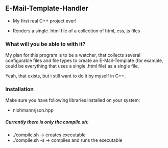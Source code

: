 ## E-Mail-Template-Handler

- My first real C++ project ever!

- Renders a single .html file of a collection of html, css, js files

### What will you be able to with it?

My plan for this program is to be a watcher, that collects several configurable files and file types to create an E-Mail-Template (for example, could be everything that uses a single .html file) as a single file.

Yeah, that exists, but i still want to do it by myself in C++.



### Installation

Make sure you have following libraries installed on your system:
- nlohmann/json.hpp


##### Currently there is only the compile.sh:

- ./compile.sh -> creates executable
- ./compile.sh -s -> compiles and runs the executable


